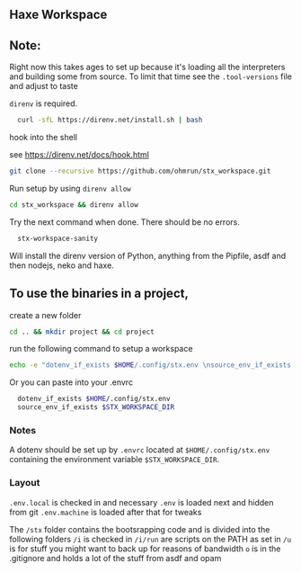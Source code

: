 ## Haxe Workspace

## Note: 
Right now this takes ages to set up because it's loading all the interpreters and building some from source. To limit that time see the `.tool-versions` file and adjust to taste

`direnv` is required.

```bash
  curl -sfL https://direnv.net/install.sh | bash
```

hook into the shell

see https://direnv.net/docs/hook.html


```bash
git clone --recursive https://github.com/ohmrun/stx_workspace.git
```

Run setup by using `direnv allow`
```bash
cd stx_workspace && direnv allow
```

Try the next command when done. There should be no errors.
```bash
  stx-workspace-sanity
```

Will install the direnv version of Python, anything from the Pipfile, asdf and then nodejs, neko and haxe.


## To use the binaries in a project, 

create a new folder

```bash
cd .. && mkdir project && cd project
```

run the following command to setup a workspace
```bash
echo -e "dotenv_if_exists $HOME/.config/stx.env \nsource_env_if_exists \$STX_WORKSPACE_DIR" > .envrc && direnv allow
```

Or you can paste into your .envrc

```bash
  dotenv_if_exists $HOME/.config/stx.env
  source_env_if_exists $STX_WORKSPACE_DIR
```
### Notes

A dotenv should be set up by `.envrc` located at `$HOME/.config/stx.env` containing the environment variable `$STX_WORKSPACE_DIR`.


### Layout

`.env.local` is checked in and necessary
`.env` is loaded next and hidden from git
`.env.machine` is loaded after that for tweaks


The `/stx` folder contains the bootsrapping code and is divided into the following folders
`/i` is checked in
`/i/run` are scripts on the PATH as set in 
`/u` is for stuff you might want to back up for reasons of bandwidth
`o` is in the .gitignore and holds a lot of the stuff from asdf and opam
